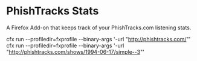 PhishTracks Stats
===

A Firefox Add-on that keeps track of your PhishTracks.com listening stats.

cfx run --profiledir=fxprofile --binary-args '-url "http://phishtracks.com/"'
cfx run --profiledir=fxprofile --binary-args '-url "http://phishtracks.com/shows/1994-06-17/simple--3"'
